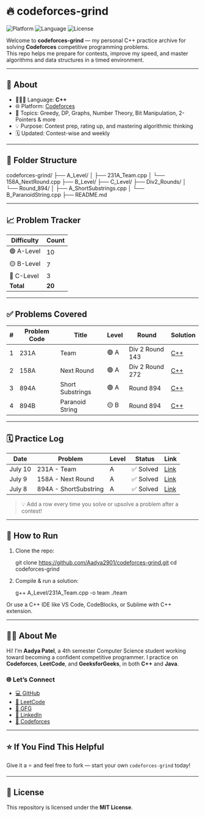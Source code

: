 # 🔥 codeforces-grind

![Platform](https://img.shields.io/badge/Platform-Codeforces-darkred)
![Language](https://img.shields.io/badge/Language-C++-red)
![License](https://img.shields.io/badge/License-MIT-green)

Welcome to **codeforces-grind** — my personal C++ practice archive for solving **Codeforces** competitive programming problems.  
This repo helps me prepare for contests, improve my speed, and master algorithms and data structures in a timed environment.

---

## 📌 About

- 👩🏻‍💻 Language: **C++**
- 🌐 Platform: [Codeforces](https://codeforces.com/profile/Aadya2901)
- 🧠 Topics: Greedy, DP, Graphs, Number Theory, Bit Manipulation, 2-Pointers & more
- 💡 Purpose: Contest prep, rating up, and mastering algorithmic thinking
- 🗓️ Updated: Contest-wise and weekly

---

## 📂 Folder Structure


codeforces-grind/
├── A\_Level/
│   ├── 231A\_Team.cpp
│   └── 158A\_NextRound.cpp
├── B\_Level/
├── C\_Level/
├── Div2\_Rounds/
│   └── Round\_894/
│       ├── A\_ShortSubstrings.cpp
│       └── B\_ParanoidString.cpp
├── README.md

---

## 📈 Problem Tracker

| Difficulty | Count |
|------------|-------|
| 🟢 A-Level | 10    |
| 🟡 B-Level | 7     |
| 🔴 C-Level | 3     |
| **Total**  | **20** |

---

## ✅ Problems Covered

| #     | Problem Code   | Title               | Level   | Round         | Solution                                   |
|-------|----------------|---------------------|---------|---------------|--------------------------------------------|
| 1     | 231A           | Team                | 🟢 A     | Div 2 Round 143 | [C++](./A_Level/231A_Team.cpp)             |
| 2     | 158A           | Next Round          | 🟢 A     | Div 2 Round 272 | [C++](./A_Level/158A_NextRound.cpp)        |
| 3     | 894A           | Short Substrings    | 🟢 A     | Round 894      | [C++](./Div2_Rounds/Round_894/A_ShortSubstrings.cpp) |
| 4     | 894B           | Paranoid String     | 🟡 B     | Round 894      | [C++](./Div2_Rounds/Round_894/B_ParanoidString.cpp) |

---

## 🗓️ Practice Log

| Date       | Problem               | Level | Status     | Link |
|------------|------------------------|-------|------------|------|
| July 10    | 231A - Team           | A     | ✅ Solved   | [Link](https://codeforces.com/problemset/problem/231/A) |
| July 9     | 158A - Next Round     | A     | ✅ Solved   | [Link](https://codeforces.com/problemset/problem/158/A) |
| July 8     | 894A - ShortSubstring | A     | ✅ Solved   | [Link](https://codeforces.com/contest/894/problem/A) |

> 💡 Add a row every time you solve or upsolve a problem after a contest!

---

## 🚀 How to Run

1. Clone the repo:

   git clone https://github.com/Aadya2901/codeforces-grind.git
   cd codeforces-grind


2. Compile & run a solution:

   g++ A_Level/231A_Team.cpp -o team
   ./team

Or use a C++ IDE like VS Code, CodeBlocks, or Sublime with C++ extension.

---

## 🙋‍♀️ About Me

Hi! I’m **Aadya Patel**, a 4th semester Computer Science student working toward becoming a confident competitive programmer.
I practice on **Codeforces**, **LeetCode**, and **GeeksforGeeks**, in both **C++** and **Java**.

### 🌐 Let’s Connect

* [💻 GitHub](https://github.com/Aadya2901)
* [🧠 LeetCode](https://leetcode.com/Aadya2901/)
* [🌿 GFG](https://auth.geeksforgeeks.org/user/aadyapatel2901/practice/)
* [🔗 LinkedIn](https://linkedin.com/in/aadya2901)
* [🏁 Codeforces](https://codeforces.com/profile/Aadya2901)

---

## ⭐ If You Find This Helpful

Give it a ⭐ and feel free to fork — start your own `codeforces-grind` today!

---

## 📝 License

This repository is licensed under the **MIT License**.

```
